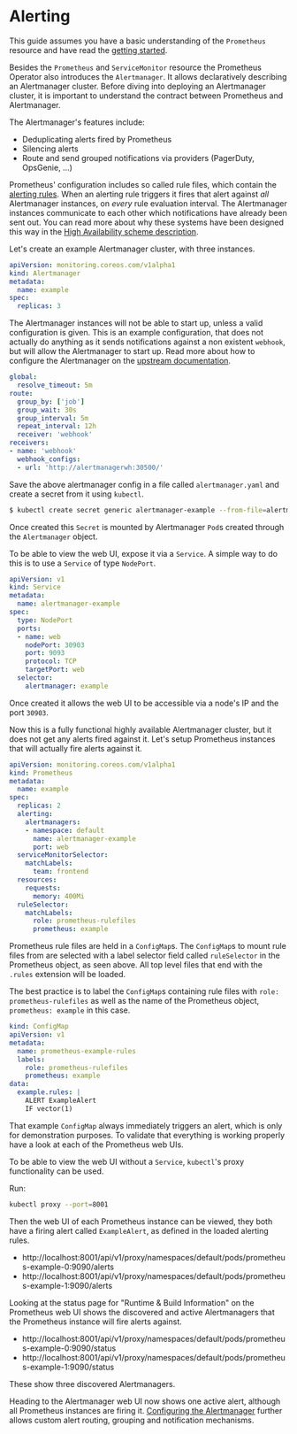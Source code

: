 # Alerting

This guide assumes you have a basic understanding of the `Prometheus` resource and have read the [getting started](getting-started.md).

Besides the `Prometheus` and `ServiceMonitor` resource the Prometheus Operator also introduces the `Alertmanager`. It allows declaratively describing an Alertmanager cluster. Before diving into deploying an Alertmanager cluster, it is important to understand the contract between Prometheus and Alertmanager.

The Alertmanager's features include:

* Deduplicating alerts fired by Prometheus
* Silencing alerts
* Route and send grouped notifications via providers (PagerDuty, OpsGenie, ...)

Prometheus' configuration includes so called rule files, which contain the [alerting rules](https://prometheus.io/docs/alerting/rules/). When an alerting rule triggers it fires that alert against *all* Alertmanager instances, on *every* rule evaluation interval. The Alertmanager instances communicate to each other which notifications have already been sent out. You can read more about why these systems have been designed this way in the [High Availability scheme description](../high-availability.md).

Let's create an example Alertmanager cluster, with three instances.

[embedmd]:# (../../example/user-guides/alerting/alertmanager-example.yaml)
```yaml
apiVersion: monitoring.coreos.com/v1alpha1
kind: Alertmanager
metadata:
  name: example
spec:
  replicas: 3
```

The Alertmanager instances will not be able to start up, unless a valid configuration is given. This is an example configuration, that does not actually do anything as it sends notifications against a non existent `webhook`, but will allow the Alertmanager to start up. Read more about how to configure the Alertmanager on the [upstream documentation](https://prometheus.io/docs/alerting/configuration/).

[embedmd]:# (../../example/user-guides/alerting/alertmanager.yaml)
```yaml
global:
  resolve_timeout: 5m
route:
  group_by: ['job']
  group_wait: 30s
  group_interval: 5m
  repeat_interval: 12h
  receiver: 'webhook'
receivers:
- name: 'webhook'
  webhook_configs:
  - url: 'http://alertmanagerwh:30500/'
```

Save the above alertmanager config in a file called `alertmanager.yaml` and create a secret from it using `kubectl`.

```bash
$ kubectl create secret generic alertmanager-example --from-file=alertmanager.yaml
```

Once created this `Secret` is mounted by Alertmanager `Pod`s created through the `Alertmanager` object.

To be able to view the web UI, expose it via a `Service`. A simple way to do this is to use a `Service` of type `NodePort`.

[embedmd]:# (../../example/user-guides/alerting/alertmanager-example-service.yaml)
```yaml
apiVersion: v1
kind: Service
metadata:
  name: alertmanager-example
spec:
  type: NodePort
  ports:
  - name: web
    nodePort: 30903
    port: 9093
    protocol: TCP
    targetPort: web
  selector:
    alertmanager: example
```

Once created it allows the web UI to be accessible via a node's IP and the port `30903`.

Now this is a fully functional highly available Alertmanager cluster, but it does not get any alerts fired against it. Let's setup Prometheus instances that will actually fire alerts against it.

[embedmd]:# (../../example/user-guides/alerting/prometheus-example.yaml)
```yaml
apiVersion: monitoring.coreos.com/v1alpha1
kind: Prometheus
metadata:
  name: example
spec:
  replicas: 2
  alerting:
    alertmanagers:
    - namespace: default
      name: alertmanager-example
      port: web
  serviceMonitorSelector:
    matchLabels:
      team: frontend
  resources:
    requests:
      memory: 400Mi
  ruleSelector:
    matchLabels:
      role: prometheus-rulefiles
      prometheus: example
```

Prometheus rule files are held in a `ConfigMap`s. The `ConfigMap`s to mount rule files from are selected with a label selector field called `ruleSelector` in the Prometheus object, as seen above. All top level files that end with the `.rules` extension will be loaded.

The best practice is to label the `ConfigMap`s containing rule files with `role: prometheus-rulefiles` as well as the name of the Prometheus object, `prometheus: example` in this case.

[embedmd]:# (../../example/user-guides/alerting/prometheus-example-rules.yaml)
```yaml
kind: ConfigMap
apiVersion: v1
metadata:
  name: prometheus-example-rules
  labels:
    role: prometheus-rulefiles
    prometheus: example
data:
  example.rules: |
    ALERT ExampleAlert
    IF vector(1)
```

That example `ConfigMap` always immediately triggers an alert, which is only for demonstration purposes. To validate that everything is working properly have a look at each of the Prometheus web UIs.

To be able to view the web UI without a `Service`, `kubectl`'s proxy functionality can be used.

Run:

```bash
kubectl proxy --port=8001
```

Then the web UI of each Prometheus instance can be viewed, they both have a firing alert called `ExampleAlert`, as defined in the loaded alerting rules.

* http://localhost:8001/api/v1/proxy/namespaces/default/pods/prometheus-example-0:9090/alerts
* http://localhost:8001/api/v1/proxy/namespaces/default/pods/prometheus-example-1:9090/alerts

Looking at the status page for "Runtime & Build Information" on the Prometheus web UI shows the discovered and active Alertmanagers that the Prometheus instance will fire alerts against.

* http://localhost:8001/api/v1/proxy/namespaces/default/pods/prometheus-example-0:9090/status
* http://localhost:8001/api/v1/proxy/namespaces/default/pods/prometheus-example-1:9090/status

These show three discovered Alertmanagers.

Heading to the Alertmanager web UI now shows one active alert, although all Prometheus instances are firing it. [Configuring the Alertmanager](https://prometheus.io/docs/alerting/configuration/) further allows custom alert routing, grouping and notification mechanisms.
